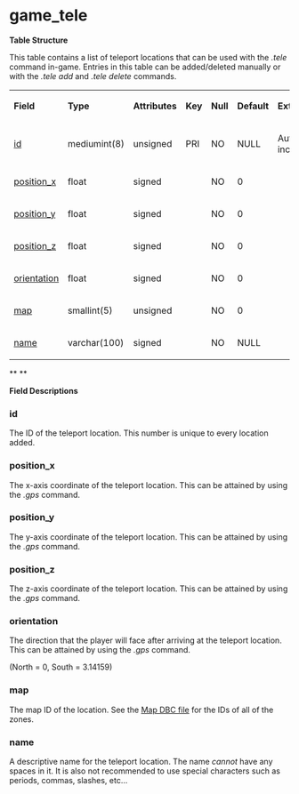 # game\_tele

**Table Structure**

This table contains a list of teleport locations that can be used with the *.tele* command in-game. Entries in this table can be added/deleted manually or with the *.tele add* and *.tele delete* commands.

<table style="width:100%;">
<colgroup>
<col width="14%" />
<col width="14%" />
<col width="14%" />
<col width="14%" />
<col width="14%" />
<col width="14%" />
<col width="14%" />
</colgroup>
<tbody>
<tr class="odd">
<td><p><strong>Field</strong></p></td>
<td><p><strong>Type</strong></p></td>
<td><p><strong>Attributes</strong></p></td>
<td><p><strong>Key</strong></p></td>
<td><p><strong>Null</strong></p></td>
<td><p><strong>Default</strong></p></td>
<td><p><strong>Extra</strong></p></td>
</tr>
<tr class="even">
<td><p><a href="#id">id</a></p></td>
<td><p>mediumint(8)</p></td>
<td><p>unsigned</p></td>
<td><p>PRI</p></td>
<td><p>NO</p></td>
<td><p>NULL</p></td>
<td><p>Auto increment</p></td>
</tr>
<tr class="odd">
<td><p><a href="#position_x">position_x</a></p></td>
<td><p>float</p></td>
<td><p>signed</p></td>
<td><p> </p></td>
<td><p>NO</p></td>
<td><p>0</p></td>
<td><p> </p></td>
</tr>
<tr class="even">
<td><p><a href="#position_y">position_y</a></p></td>
<td><p>float</p></td>
<td><p>signed</p></td>
<td><p> </p></td>
<td><p>NO</p></td>
<td><p>0</p></td>
<td><p> </p></td>
</tr>
<tr class="odd">
<td><p><a href="#position_z">position_z</a></p></td>
<td><p>float</p></td>
<td><p>signed</p></td>
<td><p> </p></td>
<td><p>NO</p></td>
<td><p>0</p></td>
<td><p> </p></td>
</tr>
<tr class="even">
<td><p><a href="#orientation">orientation</a></p></td>
<td><p>float</p></td>
<td><p>signed</p></td>
<td><p> </p></td>
<td><p>NO</p></td>
<td><p>0</p></td>
<td><p> </p></td>
</tr>
<tr class="odd">
<td><p><a href="#map">map</a></p></td>
<td><p>smallint(5)</p></td>
<td><p>unsigned</p></td>
<td><p> </p></td>
<td><p>NO</p></td>
<td><p>0</p></td>
<td><p> </p></td>
</tr>
<tr class="even">
<td><p><a href="#name">name</a></p></td>
<td><p>varchar(100)</p></td>
<td><p>signed</p></td>
<td><p> </p></td>
<td><p>NO</p></td>
<td><p>NULL</p></td>
<td><p> </p></td>
</tr>
</tbody>
</table>

**
**

**Field Descriptions**

### id

The ID of the teleport location. This number is unique to every location added.

### position\_x

The x-axis coordinate of the teleport location. This can be attained by using the *.gps* command.

### position\_y

The y-axis coordinate of the teleport location. This can be attained by using the *.gps* command.

### position\_z

The z-axis coordinate of the teleport location. This can be attained by using the *.gps* command.

### orientation

The direction that the player will face after arriving at the teleport location. This can be attained by using the *.gps* command.

(North = 0, South = 3.14159)

### map

The map ID of the location. See the [Map DBC file](../../dbc/Map.md) for the IDs of all of the zones.

### name

A descriptive name for the teleport location. The name *cannot* have any spaces in it. It is also not recommended to use special characters such as periods, commas, slashes, etc...

